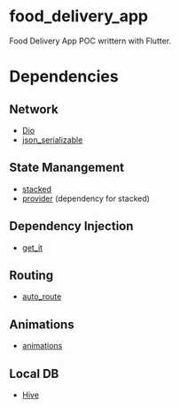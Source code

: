 # food_delivery_app

Food Delivery App POC writtern with Flutter.

# Dependencies

## Network
- [Dio](https://pub.dev/packages/dio)
- [json_serializable](https://pub.dev/packages/json_serializable)

## State Manangement
- [stacked](https://pub.dev/packages/stacked)
- [provider](https://pub.dev/packages/provider) (dependency for stacked)

## Dependency Injection
- [get_it](https://pub.dev/packages/get_it)

## Routing
- [auto_route](https://pub.dev/packages/auto_route)

## Animations
- [animations](https://pub.dev/packages/animations)

## Local DB
- [Hive](https://pub.dev/packages/hive)
